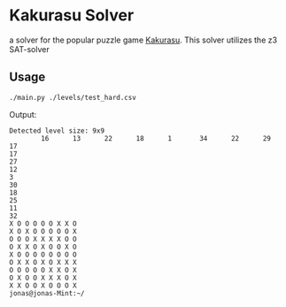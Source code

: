 # Kakurasu Solver

a solver for the popular puzzle game [Kakurasu](https://de.puzzle-kakurasu.com/).
This solver utilizes the z3 SAT-solver

## Usage

```bash
./main.py ./levels/test_hard.csv 
```

Output:

```
Detected level size: 9x9
        16      13      22      18      1       34      22      29      17
17
27
12
3
30
18
25
11
32
X O O O O O X X O 
X O X O O O O O X 
O O O X X X X O O 
O X X O X O O X O 
X O O O O O O O O 
O X X O X O X X X 
O O O O O X X O X 
O X O O X X X O X 
X X O O X O O O X 
jonas@jonas-Mint:~/
```
